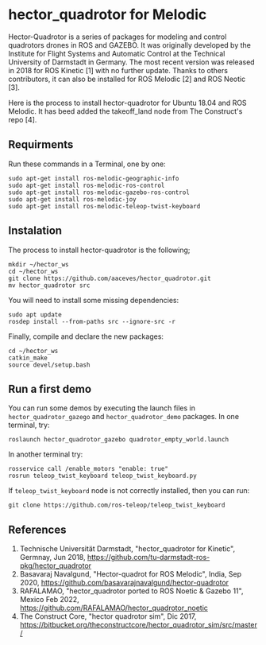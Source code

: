 # hector_quadrotor for Melodic

Hector-Quadrotor is a series of packages for modeling and control quadrotors drones in ROS and GAZEBO. It was originally developed by the Institute for Flight Systems and Automatic Control at the Technical University of Darmstadt in Germany. The most recent version was released in 2018 for ROS Kinetic [1] with no further update. Thanks to others contributors, it can also be installed for ROS Melodic [2] and ROS Neotic [3].

Here is the process to install hector-quadrotor for Ubuntu 18.04 and ROS Melodic. It has beed added the takeoff_land node from The Construct's repo [4].

## Requirments

Run these commands in a Terminal, one by one:
```
sudo apt-get install ros-melodic-geographic-info
sudo apt-get install ros-melodic-ros-control
sudo apt-get install ros-melodic-gazebo-ros-control
sudo apt-get install ros-melodic-joy
sudo apt-get install ros-melodic-teleop-twist-keyboard
```

## Instalation

The process to install hector-quadrotor is the following;
```
mkdir ~/hector_ws
cd ~/hector_ws
git clone https://github.com/aaceves/hector_quadrotor.git
mv hector_quadrotor src
```
You will need to install some missing dependencies:
```
sudo apt update
rosdep install --from-paths src --ignore-src -r 
```
Finally, compile and declare the new packages:
```
cd ~/hector_ws
catkin_make
source devel/setup.bash
```

## Run a first demo

You can run some demos by executing the launch files in ```hector_quadrotor_gazego``` and ```hector_quadrotor_demo``` packages.
In one terminal, try:
```
roslaunch hector_quadrotor_gazebo quadrotor_empty_world.launch
```
In another terminal try:
```
rosservice call /enable_motors "enable: true"
rosrun teleop_twist_keyboard teleop_twist_keyboard.py
```

If ```teleop_twist_keyboard``` node is not correctly installed, then you can run:
```
git clone https://github.com/ros-teleop/teleop_twist_keyboard
```


## References

1. Technische Universität Darmstadt, "hector_quadrotor for Kinetic", Germnay, Jun 2018, https://github.com/tu-darmstadt-ros-pkg/hector_quadrotor 
2. Basavaraj Navalgund, "Hector-quadrot for ROS Melodic", India, Sep 2020, https://github.com/basavarajnavalgund/hector-quadrotor 
3. RAFALAMAO, "hector_quadrotor ported to ROS Noetic & Gazebo 11", Mexico Feb 2022, https://github.com/RAFALAMAO/hector_quadrotor_noetic 
4. The Construct Core, "hector quadrotor sim", Dic 2017, https://bitbucket.org/theconstructcore/hector_quadrotor_sim/src/master/

